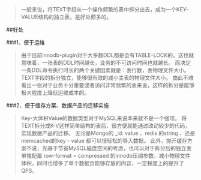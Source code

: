 

>一般来说，将TEXT字段从一个操作频繁的表中拆分出去，成为一个KEY-VALUE结构的独立表，是好处颇多的。

##好处

###1、便于运维

>由于目前Innodb-plugin对于大多数DDL都是会有TABLE-LOCK的。这也就意味着，一张表的DDL时间越长，业务的不可访问时间也就越长。
而决定一条DDL命令执行时长的两个关键因素就是：表行数，表物理文件大小。
TEXT字段的拆分独立，能够很有效的减小主表的物理文件大小。
由此不难看出一张对于业务十分重要或者访问非常频繁的表来说，这样的拆分是能够极大程度上降低运维成本的。


###2、便于缓存方案、数据产品的迁移实施

>Key-大体积Value的数据类型对于MySQL来说本来就不是一个强项。
将TEXT拆分成K-V这样简单结构的表后，很方便就能通过改动较少的代码，实现数据产品的迁移。
无论是Mongo的 _id: value 、redis 的string 、还是memcached的key - value 都可以很轻松的导入数据。
此外，抛开缓存方案不说，光基于节省MySQL磁盘空间的考虑，也可以对于拆分后的独立表单独配置 row-format = compressed 的innodb压缩参数。减小物理文件体积，同时也增多了单个数据页能够存放的内容，一定程度上的提升了QPS。